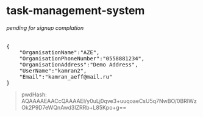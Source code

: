 # task-management-system


###### pending for signup complation
<pre>
{
    "OrganisationName":"AZE",
    "OrganisationPhoneNumber":"0558881234",
    "OrganisationAddress":"Demo Address",
    "UserName":"kamran2",
    "Email":"kamran_aeff@mail.ru"
}
</pre>

> pwdHash: AQAAAAEAACcQAAAAEI/y0uLj0qve3+uuqoaeCsU5q7NwBO/0BRIWzOk2P9D7eWQnAwd3lZRRb+L85Kpo+g==